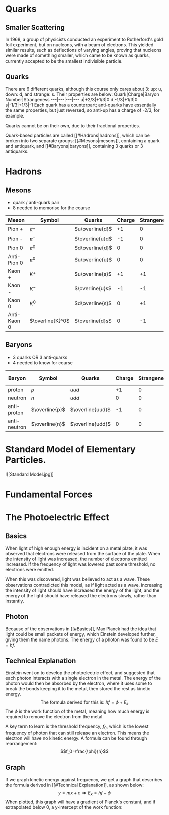 # Quarks
## Smaller Scattering
In 1968, a group of physicists conducted an experiment to Rutherford's gold foil experiment, but on nucleons, with a beam of electrons. This yielded similar results, such as deflections of varying angles, proving that nucleons were made of something smaller, which came to be known as quarks, currently accepted to be the smallest indivisible particle.

## Quarks
There are 6 different quarks, although this course only cares about 3:
up: u, down: d, and strange: s. Their properties are below:
Quark|Charge|Baryon Number|Strangeness
---|---|---|---
u|+2/3|+1/3|0
d|-1/3|+1/3|0
s|-1/3|+1/3|-1
Each quark has a counterpart; anti-quarks have essentially the same properties, but just reversed, so anti-up has a charge of -2/3, for example.

Quarks cannot be on their own, due to their fractional properties. 

Quark-based particles are called [[#Hadrons|hadrons]], which can be broken into two separate groups: [[#Mesons|mesons]], containing a quark and antiquark, and [[#Baryons|baryons]], containing 3 quarks or 3 antiquarks.

# Hadrons
## Mesons
- quark / anti-quark pair
- 8 needed to memorise for the course

Meson|Symbol|Quarks|Charge|Strangeness
---|---|---|---|---
Pion +|$\pi^+$|$u\overline{d}$|+1|0
Pion -|$\pi^-$|$\overline{u}d$|-1|0
Pion 0|$\pi^0$|$d\overline{d}$|0|0
Anti-Pion 0|$\pi^0$|$u\overline{u}$|0|0
Kaon +|$K^+$|$u\overline{s}$|+1|+1
Kaon -|$K^-$|$\overline{u}s$|-1|-1
Kaon 0|$K^0$|$d\overline{s}$|0|+1
Anti-Kaon 0|$\overline{K}^0$|$\overline{d}s$|0|-1

## Baryons
- 3 quarks OR 3 anti-quarks
- 4 needed to know for course

Baryon|Symbol|Quarks|Charge|Strangeness|Baryon Number
---|---|---|---|---|---
proton|$p$|$uud$|+1|0|+1
neutron|$n$|$udd$|0|0|+1
anti-proton|$\overline{p}$|$\overline{uud}$|-1|0|-1
anti-neutron|$\overline{n}$|$\overline{udd}$|0|0|-1

# Standard Model of Elementary Particles.
![[Standard Model.jpg]]
# Fundamental Forces
# The Photoelectric Effect
## Basics
When light of high enough energy is incident on a metal plate, it was observed that electrons were released from the surface of the plate. When the intensity of light was increased, the number of electrons emitted increased. If the frequency of light was lowered past some threshold, no electrons were emitted.

When this was discovered, light was believed to act as a wave. These observations contradicted this model, as if light acted as a wave, increasing the intensity of light should have increased the energy of the light, and the energy of the light should have released the electrons slowly, rather than instantly.

## Photon
Because of the observations in [[#Basics]], Max Planck had the idea that light could be small packets of energy, which Einstein developed further, giving them the name photons. The energy of a photon was found to be $E=hf$.

## Technical Explanation
Einstein went on to develop the photoelectric effect, and suggested that each photon interacts with a single electron in the metal. The energy of the photon would then be absorbed by the electron, where it uses some to break the bonds keeping it to the metal, then stored the rest as kinetic energy.
$$\text{The formula derived for this is: }hf=\phi+E_k$$
The $\phi$ is the work function of the metal, meaning how much energy is required to remove the electron from the metal.

A key term to learn is the threshold frequency, $f_0$, which is the lowest frequency of photon that can still release an electron. This means the electron will have no kinetic energy. A formula can be found through rearrangement: $$f_0=\frac{\phi}{h}$$
## Graph
If we graph kinetic energy against frequency, we get a graph that describes the formula derived in [[#Technical Explanation]], as shown below: $$y=mx+c \Rightarrow E_k=hf-\phi$$
When plotted, this graph will have a gradient of Planck's constant, and if extrapolated below 0, a y-intercept of the work function: 
